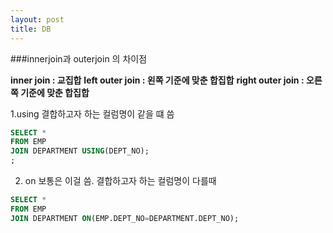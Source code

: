 ```yaml
---
layout: post
title: DB
---
```


###innerjoin과 outerjoin 의 차이점


**inner join : 교집합**
**left outer join : 왼쪽 기준에 맞춘 합집합**
**right outer join : 오른쪽 기준에 맞춘 합집합**

1.using 결합하고자 하는 컬럼명이 같을 떄 씀

```sql
SELECT *
FROM EMP
JOIN DEPARTMENT USING(DEPT_NO);
;
```

2. on 보통은 이걸 씀. 결합하고자 하는 컬럼명이 다를때

```sql
SELECT *
FROM EMP
JOIN DEPARTMENT ON(EMP.DEPT_NO=DEPARTMENT.DEPT_NO);
```
